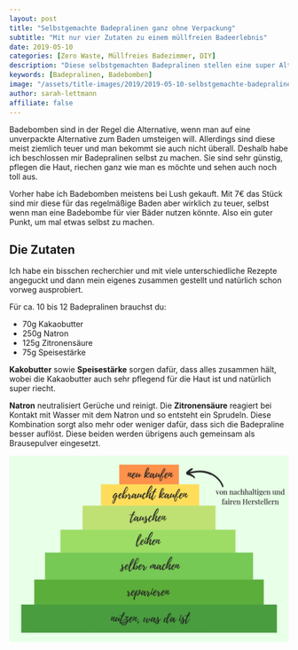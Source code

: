 ```yaml
---
layout: post
title: "Selbstgemachte Badepralinen ganz ohne Verpackung"
subtitle: "Mit nur vier Zutaten zu einem müllfreien Badeerlebnis"
date: 2019-05-10
categories: [Zero Waste, Müllfreies Badezimmer, DIY]
description: "Diese selbstgemachten Badepralinen stellen eine super Alternative zu verpacktem Badezusatz und teuren Badebomben dar. Und dazu brauchst du nur viert Zutaten."
keywords: [Badepralinen, Badebomben]
image: "/assets/title-images/2019/2019-05-10-selbstgemachte-badepralinen.jpg"
author: sarah-lettmann
affiliate: false
---
```

Badebomben sind in der Regel die Alternative, wenn man auf eine unverpackte Alternative zum Baden umsteigen will. Allerdings sind diese meist ziemlich teuer und man bekommt sie auch nicht überall. Deshalb habe ich beschlossen mir Badepralinen selbst zu machen. Sie sind sehr günstig, pflegen die Haut, riechen ganz wie man es möchte und sehen auch noch toll aus.

Vorher habe ich Badebomben meistens bei Lush gekauft. Mit 7€ das Stück sind mir diese für das regelmäßige Baden aber wirklich zu teuer, selbst wenn man eine Badebombe für vier Bäder nutzen könnte. Also ein guter Punkt, um mal etwas selbst zu machen.

## Die Zutaten
Ich habe ein bisschen recherchier und mit viele unterschiedliche Rezepte angeguckt und dann mein eigenes zusammen gestellt und natürlich schon vorweg ausprobiert.

Für ca. 10 bis 12 Badepralinen brauchst du:
- 70g Kakaobutter
- 250g Natron
- 125g Zitronensäure
- 75g Speisestärke

**Kakobutter** sowie **Speisestärke** sorgen dafür, dass alles zusammen hält, wobei die Kakaobutter auch sehr pflegend für die Haut ist und natürlich super riecht.

**Natron** neutralisiert Gerüche und reinigt. Die **Zitronensäure** reagiert bei Kontakt mit Wasser mit dem Natron und so entsteht ein Sprudeln. Diese Kombination sorgt also mehr oder weniger dafür, dass sich die Badepraline besser auflöst. Diese beiden werden übrigens auch gemeinsam als Brausepulver eingesetzt.

![Zutaten der Badepralinen](/assets/inpost-images/2019/2019-05-03-konsum-pyramide.jpg "© {{ site.title }}")
